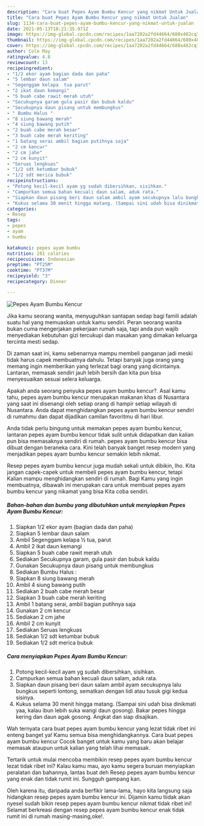 ```yaml
---
description: "Cara buat Pepes Ayam Bumbu Kencur yang nikmat Untuk Jualan"
title: "Cara buat Pepes Ayam Bumbu Kencur yang nikmat Untuk Jualan"
slug: 1134-cara-buat-pepes-ayam-bumbu-kencur-yang-nikmat-untuk-jualan
date: 2021-05-13T18:21:35.971Z
image: https://img-global.cpcdn.com/recipes/1aa7202a2fd44664/680x482cq70/pepes-ayam-bumbu-kencur-foto-resep-utama.jpg
thumbnail: https://img-global.cpcdn.com/recipes/1aa7202a2fd44664/680x482cq70/pepes-ayam-bumbu-kencur-foto-resep-utama.jpg
cover: https://img-global.cpcdn.com/recipes/1aa7202a2fd44664/680x482cq70/pepes-ayam-bumbu-kencur-foto-resep-utama.jpg
author: Cole May
ratingvalue: 4.8
reviewcount: 13
recipeingredient:
- "1/2 ekor ayam bagian dada dan paha"
- "5 lembar daun salam"
- "Segenggam kelapa  tua parut"
- "2 ikat daun kemangi"
- "5 buah cabe rawit merah utuh"
- "Secukupnya garam gula pasir dan bubuk kaldu"
- "Secukupnya daun pisang untuk membungkus"
- " Bumbu Halus "
- "8 siung bawang merah"
- "4 siung bawang putih"
- "2 buah cabe merah besar"
- "3 buah cabe merah keriting"
- "1 batang serai ambil bagian putihnya saja"
- "2 cm kencur"
- "2 cm jahe"
- "2 cm kunyit"
- "Seruas lengkuas"
- "1/2 sdt ketumbar bubuk"
- "1/2 sdt merica bubuk"
recipeinstructions:
- "Potong kecil-kecil ayam yg sudah dibersihkan, sisihkan."
- "Campurkan semua bahan kecuali daun salam, aduk rata."
- "Siapkan daun pisang beri daun salam ambil ayam secukupnya lalu bungkus seperti lontong, sematkan dengan lidi atau tusuk gigi kedua sisinya."
- "Kukus selama 30 menit hingga matang. (Sampai sini udah bisa dinikmati yaa, kalau ibun lebih suka wangi daun gosong). Bakar pepes hingga kering dan daun agak gosong. Angkat dan siap disajikan."
categories:
- Resep
tags:
- pepes
- ayam
- bumbu

katakunci: pepes ayam bumbu 
nutrition: 281 calories
recipecuisine: Indonesian
preptime: "PT25M"
cooktime: "PT37M"
recipeyield: "3"
recipecategory: Dinner

---
```



![Pepes Ayam Bumbu Kencur](https://img-global.cpcdn.com/recipes/1aa7202a2fd44664/680x482cq70/pepes-ayam-bumbu-kencur-foto-resep-utama.jpg)

Jika kamu seorang wanita, menyuguhkan santapan sedap bagi famili adalah suatu hal yang memuaskan untuk kamu sendiri. Peran seorang  wanita bukan cuma mengerjakan pekerjaan rumah saja, tapi anda pun wajib menyediakan kebutuhan gizi tercukupi dan masakan yang dimakan keluarga tercinta mesti sedap.

Di zaman  saat ini, kamu sebenarnya mampu membeli panganan jadi meski tidak harus capek membuatnya dahulu. Tetapi banyak juga orang yang memang ingin memberikan yang terlezat bagi orang yang dicintainya. Lantaran, memasak sendiri jauh lebih bersih dan kita pun bisa menyesuaikan sesuai selera keluarga. 



Apakah anda seorang penyuka pepes ayam bumbu kencur?. Asal kamu tahu, pepes ayam bumbu kencur merupakan makanan khas di Nusantara yang saat ini disenangi oleh setiap orang di hampir setiap wilayah di Nusantara. Anda dapat menghidangkan pepes ayam bumbu kencur sendiri di rumahmu dan dapat dijadikan camilan favoritmu di hari libur.

Anda tidak perlu bingung untuk memakan pepes ayam bumbu kencur, lantaran pepes ayam bumbu kencur tidak sulit untuk didapatkan dan kalian pun bisa memasaknya sendiri di rumah. pepes ayam bumbu kencur bisa dibuat dengan beraneka cara. Kini telah banyak banget resep modern yang menjadikan pepes ayam bumbu kencur semakin lebih nikmat.

Resep pepes ayam bumbu kencur juga mudah sekali untuk dibikin, lho. Kita jangan capek-capek untuk membeli pepes ayam bumbu kencur, tetapi Kalian mampu menghidangkan sendiri di rumah. Bagi Kamu yang ingin membuatnya, dibawah ini merupakan cara untuk membuat pepes ayam bumbu kencur yang nikamat yang bisa Kita coba sendiri.

<!--inarticleads1-->

##### Bahan-bahan dan bumbu yang dibutuhkan untuk menyiapkan Pepes Ayam Bumbu Kencur:

1. Siapkan 1/2 ekor ayam (bagian dada dan paha)
1. Siapkan 5 lembar daun salam
1. Ambil Segenggam kelapa ½ tua, parut
1. Ambil 2 ikat daun kemangi
1. Siapkan 5 buah cabe rawit merah utuh
1. Sediakan Secukupnya garam, gula pasir dan bubuk kaldu
1. Gunakan Secukupnya daun pisang untuk membungkus
1. Sediakan  Bumbu Halus :
1. Siapkan 8 siung bawang merah
1. Ambil 4 siung bawang putih
1. Sediakan 2 buah cabe merah besar
1. Siapkan 3 buah cabe merah keriting
1. Ambil 1 batang serai, ambil bagian putihnya saja
1. Gunakan 2 cm kencur
1. Sediakan 2 cm jahe
1. Ambil 2 cm kunyit
1. Sediakan Seruas lengkuas
1. Sediakan 1/2 sdt ketumbar bubuk
1. Sediakan 1/2 sdt merica bubuk




<!--inarticleads2-->

##### Cara menyiapkan Pepes Ayam Bumbu Kencur:

1. Potong kecil-kecil ayam yg sudah dibersihkan, sisihkan.
1. Campurkan semua bahan kecuali daun salam, aduk rata.
1. Siapkan daun pisang beri daun salam ambil ayam secukupnya lalu bungkus seperti lontong, sematkan dengan lidi atau tusuk gigi kedua sisinya.
1. Kukus selama 30 menit hingga matang. (Sampai sini udah bisa dinikmati yaa, kalau ibun lebih suka wangi daun gosong). Bakar pepes hingga kering dan daun agak gosong. Angkat dan siap disajikan.




Wah ternyata cara buat pepes ayam bumbu kencur yang lezat tidak ribet ini enteng banget ya! Kamu semua bisa menghidangkannya. Cara buat pepes ayam bumbu kencur Cocok banget untuk kamu yang baru akan belajar memasak ataupun untuk kalian yang telah lihai memasak.

Tertarik untuk mulai mencoba membikin resep pepes ayam bumbu kencur lezat tidak ribet ini? Kalau kamu mau, ayo kamu segera buruan menyiapkan peralatan dan bahannya, lantas buat deh Resep pepes ayam bumbu kencur yang enak dan tidak rumit ini. Sungguh gampang kan. 

Oleh karena itu, daripada anda berfikir lama-lama, hayo kita langsung saja hidangkan resep pepes ayam bumbu kencur ini. Dijamin kamu tiidak akan nyesel sudah bikin resep pepes ayam bumbu kencur nikmat tidak ribet ini! Selamat berkreasi dengan resep pepes ayam bumbu kencur enak tidak rumit ini di rumah masing-masing,oke!.

